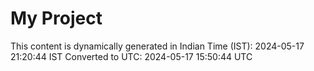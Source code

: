 # My Project

This content is dynamically generated in Indian Time (IST): 2024-05-17 21:20:44 IST
Converted to UTC: 2024-05-17 15:50:44 UTC
